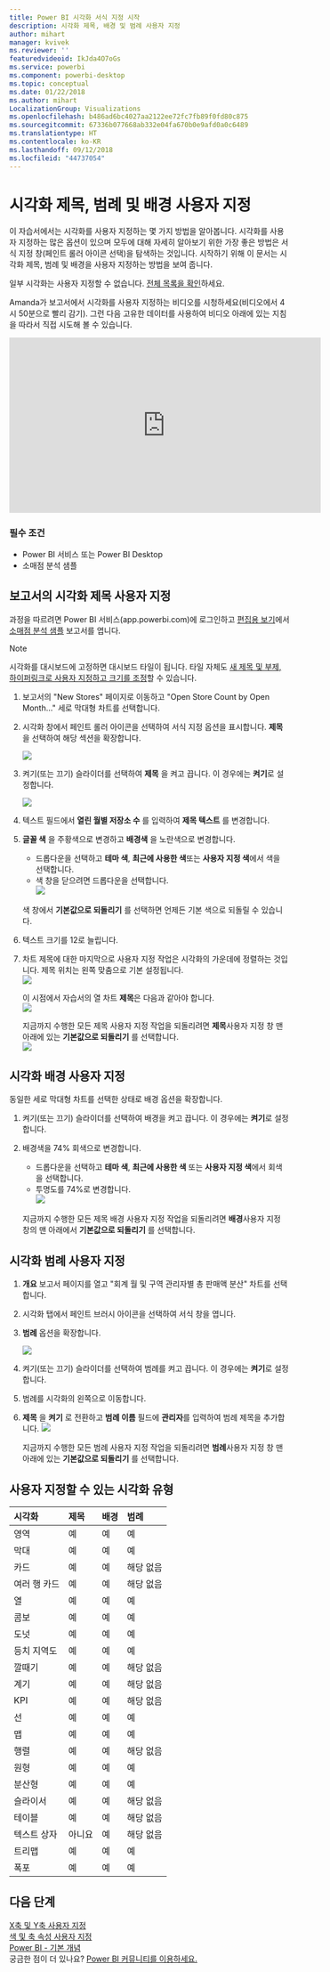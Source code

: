 ```yaml
---
title: Power BI 시각화 서식 지정 시작
description: 시각화 제목, 배경 및 범례 사용자 지정
author: mihart
manager: kvivek
ms.reviewer: ''
featuredvideoid: IkJda4O7oGs
ms.service: powerbi
ms.component: powerbi-desktop
ms.topic: conceptual
ms.date: 01/22/2018
ms.author: mihart
LocalizationGroup: Visualizations
ms.openlocfilehash: b486ad6bc4027aa2122ee72fc7fb89f0fd80c875
ms.sourcegitcommit: 67336b077668ab332e04fa670b0e9afd0a0c6489
ms.translationtype: HT
ms.contentlocale: ko-KR
ms.lasthandoff: 09/12/2018
ms.locfileid: "44737054"
---
```

# <a name="customize-visualization-titles-legends-and-backgrounds"></a>시각화 제목, 범례 및 배경 사용자 지정
이 자습서에서는 시각화를 사용자 지정하는 몇 가지 방법을 알아봅니다.   시각화를 사용자 지정하는 많은 옵션이 있으며 모두에 대해 자세히 알아보기 위한 가장 좋은 방법은 서식 지정 창(페인트 롤러 아이콘 선택)을 탐색하는 것입니다.  시작하기 위해 이 문서는 시각화 제목, 범례 및 배경을 사용자 지정하는 방법을 보여 줍니다.  

일부 시각화는 사용자 지정할 수 없습니다. [전체 목록을 확인](#list)하세요.  

Amanda가 보고서에서 시각화를 사용자 지정하는 비디오를 시청하세요(비디오에서 4시 50분으로 빨리 감기). 그런 다음 고유한 데이터를 사용하여 비디오 아래에 있는 지침을 따라서 직접 시도해 볼 수 있습니다.

<iframe width="560" height="315" src="https://www.youtube.com/embed/IkJda4O7oGs" frameborder="0" allowfullscreen></iframe>

### <a name="prerequisites"></a>필수 조건
- Power BI 서비스 또는 Power BI Desktop
- 소매점 분석 샘플

## <a name="customize-visualization-titles-in-reports"></a>보고서의 시각화 제목 사용자 지정
과정을 따르려면 Power BI 서비스(app.powerbi.com)에 로그인하고 [편집용 보기](../service-interact-with-a-report-in-editing-view.md)에서 [소매점 분석 샘플](../sample-datasets.md) 보고서를 엽니다.

> [!NOTE]
> 시각화를 대시보드에 고정하면 대시보드 타일이 됩니다.  타일 자체도 [새 제목 및 부제, 하이퍼링크로 사용자 지정하고 크기를 조정](../service-dashboard-edit-tile.md)할 수 있습니다.
> 
> 

1. 보고서의 "New Stores" 페이지로 이동하고 "Open Store Count by Open Month..." 세로 막대형 차트를 선택합니다.
2. 시각화 창에서 페인트 롤러 아이콘을 선택하여 서식 지정 옵션을 표시합니다.  **제목**을 선택하여 해당 섹션을 확장합니다.  

   ![](media/power-bi-visualization-customize-title-background-and-legend/power-bi-formatting-menu.png)
3. 켜기(또는 끄기) 슬라이더를 선택하여  **제목** 을 켜고 끕니다. 이 경우에는 **켜기**로 설정합니다.  

   ![](media/power-bi-visualization-customize-title-background-and-legend/onoffslider.png)
4. 텍스트 필드에서 **열린 월별 저장소 수** 를 입력하여 **제목 텍스트** 를 변경합니다.  
5. **글꼴 색** 을 주황색으로 변경하고 **배경색** 을 노란색으로 변경합니다.

   * 드롭다운을 선택하고 **테마 색**, **최근에 사용한 색**또는 **사용자 지정 색**에서 색을 선택합니다.
   * 색 창을 닫으려면 드롭다운을 선택합니다.  
     ![](media/power-bi-visualization-customize-title-background-and-legend/customizecolorpicker.png)

   색 창에서 **기본값으로 되돌리기** 를 선택하면 언제든 기본 색으로 되돌릴 수 있습니다.
6. 텍스트 크기를 12로 늘립니다.
7. 차트 제목에 대한 마지막으로 사용자 지정 작업은 시각화의 가운데에 정렬하는 것입니다. 제목 위치는 왼쪽 맞춤으로 기본 설정됩니다.  
   ![](media/power-bi-visualization-customize-title-background-and-legend/customizealign.png)

    이 시점에서 자습서의 열 차트 **제목**은 다음과 같아야 합니다.  
    ![](media/power-bi-visualization-customize-title-background-and-legend/tutorialprogress1.png)

    지금까지 수행한 모든 제목 사용자 지정 작업을 되돌리려면 **제목**사용자 지정 창 맨 아래에 있는 **기본값으로 되돌리기** 를 선택합니다.  
    ![](media/power-bi-visualization-customize-title-background-and-legend/revertall.png)

## <a name="customize-visualization-backgrounds"></a>시각화 배경 사용자 지정
동일한 세로 막대형 차트를 선택한 상태로 배경 옵션을 확장합니다.

1. 켜기(또는 끄기) 슬라이더를 선택하여 배경을 켜고 끕니다. 이 경우에는 **켜기**로 설정합니다.
2. 배경색을 74% 회색으로 변경합니다.

   * 드롭다운을 선택하고 **테마 색**, **최근에 사용한 색** 또는 **사용자 지정 색**에서 회색을 선택합니다.
   * 투명도를 74%로 변경합니다.   
     ![](media/power-bi-visualization-customize-title-background-and-legend/power-bi-customize-background.png)

   지금까지 수행한 모든 제목 배경 사용자 지정 작업을 되돌리려면 **배경**사용자 지정 창의 맨 아래에서 **기본값으로 되돌리기** 를 선택합니다.

## <a name="customize-visualization-legends"></a>시각화 범례 사용자 지정
1. **개요** 보고서 페이지를 열고 "회계 월 및 구역 관리자별 총 판매액 분산" 차트를 선택합니다.
2. 시각화 탭에서 페인트 브러시 아이콘을 선택하여 서식 창을 엽니다.  
3. **범례** 옵션을 확장합니다.

      ![](media/power-bi-visualization-customize-title-background-and-legend/legend.png)
4. 켜기(또는 끄기) 슬라이더를 선택하여 범례를 켜고 끕니다. 이 경우에는 **켜기**로 설정합니다.
5. 범례를 시각화의 왼쪽으로 이동합니다.    
6. **제목** 을 **켜기** 로 전환하고 **범례 이름** 필드에 **관리자**를 입력하여 범례 제목을 추가합니다.
   ![](media/power-bi-visualization-customize-title-background-and-legend/legend-move.png)

   지금까지 수행한 모든 범례 사용자 지정 작업을 되돌리려면 **범례**사용자 지정 창 맨 아래에 있는 **기본값으로 되돌리기** 를 선택합니다.

<a name="list"></a>

## <a name="visualization-types-that-can-be-customized"></a>사용자 지정할 수 있는 시각화 유형

| 시각화 | 제목 | 배경 | 범례 |
|:--- |:--- |:--- |:--- |
| 영역 |예 |예 |예 |
| 막대 |예 |예 |예 |
| 카드 |예 |예 |해당 없음 |
| 여러 행 카드 |예 |예 |해당 없음 |
| 열 |예 |예 |예 |
| 콤보 |예 |예 |예 |
| 도넛 |예 |예 |예 |
| 등치 지역도 |예 |예 |예 |
| 깔때기 |예 |예 |해당 없음 |
| 계기 |예 |예 |해당 없음 |
| KPI |예 |예 |해당 없음 |
| 선 |예 |예 |예 |
| 맵 |예 |예 |예 |
| 행렬 |예 |예 |해당 없음 |
| 원형 |예 |예 |예 |
| 분산형 |예 |예 |예 |
| 슬라이서 |예 |예 |해당 없음 |
| 테이블 |예 |예 |해당 없음 |
| 텍스트 상자 |아니요 |예 |해당 없음 |
| 트리맵 |예 |예 |예 |
| 폭포 |예 |예 |예 |

## <a name="next-steps"></a>다음 단계
[X축 및 Y축 사용자 지정](power-bi-visualization-customize-x-axis-and-y-axis.md)  
[색 및 축 속성 사용자 지정](service-getting-started-with-color-formatting-and-axis-properties.md)  
[Power BI - 기본 개념](../service-basic-concepts.md)  
궁금한 점이 더 있나요? [Power BI 커뮤니티를 이용하세요.](http://community.powerbi.com/)

